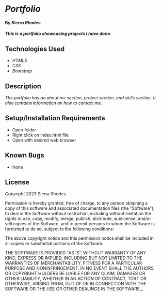 # _Portfolio_

#### By _**Sierra Rhodes**_

#### _This is a portfolio showcasing projects I have done._

## Technologies Used

* _HTML5_
* _CSS_
* _Bootstrap_

## Description

_The portfolio has an about me section, project section, and skills section. It also contains information on how to contact me._

## Setup/Installation Requirements

* Open folder
* Right click on index.html file
* Open with desired web browser

## Known Bugs

* None

## License

_Copyright_ 2023 Sierra Rhodes

Permission is hereby granted, free of charge, to any person obtaining a copy of this software and associated documentation files (the "Software"), to deal in the Software without restriction, including without limitation the rights to use, copy, modify, merge, publish, distribute, sublicense, and/or sell copies of the Software, and to permit persons to whom the Software is furnished to do so, subject to the following conditions:

The above copyright notice and this permission notice shall be included in all copies or substantial portions of the Software.

THE SOFTWARE IS PROVIDED "AS IS", WITHOUT WARRANTY OF ANY KIND, EXPRESS OR IMPLIED, INCLUDING BUT NOT LIMITED TO THE WARRANTIES OF MERCHANTABILITY, FITNESS FOR A PARTICULAR PURPOSE AND NONINFRINGEMENT. IN NO EVENT SHALL THE AUTHORS OR COPYRIGHT HOLDERS BE LIABLE FOR ANY CLAIM, DAMAGES OR OTHER LIABILITY, WHETHER IN AN ACTION OF CONTRACT, TORT OR OTHERWISE, ARISING FROM, OUT OF OR IN CONNECTION WITH THE SOFTWARE OR THE USE OR OTHER DEALINGS IN THE SOFTWARE._
